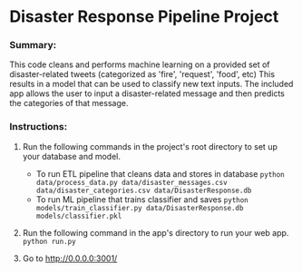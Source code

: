 # Disaster Response Pipeline Project

### Summary:
This code cleans and performs machine learning on a provided set of disaster-related tweets (categorized as 'fire', 'request', 'food', etc)
This results in a model that can be used to classify new text inputs.
The included app allows the user to input a disaster-related message and then predicts the categories of that message.


### Instructions:
1. Run the following commands in the project's root directory to set up your database and model.

    - To run ETL pipeline that cleans data and stores in database
        `python data/process_data.py data/disaster_messages.csv data/disaster_categories.csv data/DisasterResponse.db`
    - To run ML pipeline that trains classifier and saves
        `python models/train_classifier.py data/DisasterResponse.db models/classifier.pkl`

2. Run the following command in the app's directory to run your web app.
    `python run.py`

3. Go to http://0.0.0.0:3001/
